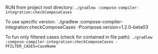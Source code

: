 RUN from project root directory:
`./gradlew :compose-compiler-integration:checkComposeCases`

To use specific version:
`./gradlew :compose-compiler-integration:checkComposeCases -Pcompose.version=1.2.0-beta03

To fun only filtered cases (check for contained in file path):
`./gradlew :compose-compiler-integration:checkComposeCases -PFILTER_CASES=CaseName`
